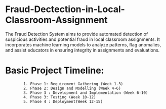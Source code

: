 # Fraud-Dectection-in-Local-Classroom-Assignment
The Fraud Detection System aims to provide automated detection of suspicious activities and potential fraud in local classroom assignments. It incorporates machine learning models to analyze patterns, flag anomalies, and assist educators in ensuring integrity in assignments and evaluations.

# Basic Project Timeline: 
            1. Phase 1: Requirement Gathering (Week 1-3)
            2. Phase 2: Design and Modelling (Week 4-6)
            3. Phase 3 : Development and Implementation (Week 6-10)
            4. Phase 3: Testing (Week 10-12)
            5. Phase 4 : Deployment(Week 12-15)
            

